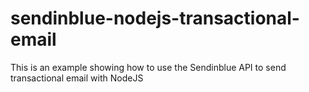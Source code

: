 # sendinblue-nodejs-transactional-email
This is an example showing how to use the Sendinblue API to send transactional email with NodeJS
